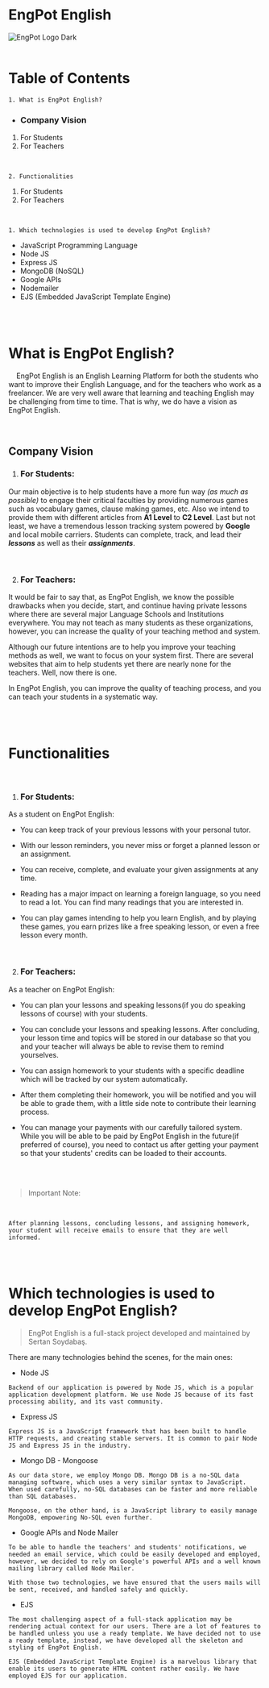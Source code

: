 # EngPot English

<img src="media/EngPotLogoDark.jpg" alt="EngPot Logo Dark"/>

<br>
<br>

# Table of Contents
    1. What is EngPot English?
* ### Company Vision
1. For Students
2. For Teachers

<br>

    2. Functionalities
1. For Students
2. For Teachers

<br>

    1. Which technologies is used to develop EngPot English?
* JavaScript Programming Language
* Node JS 
* Express JS
* MongoDB (NoSQL)
* Google APIs
* Nodemailer
* EJS (Embedded JavaScript Template Engine)

<br>
<br>

# What is EngPot English?

&nbsp;&nbsp;&nbsp;&nbsp;EngPot English is an English Learning Platform for both the students who want to improve their English Language, and for the teachers who work as a freelancer. We are very well aware that learning and teaching English may be challenging from time to time. That is why, we do have a vision as EngPot English.

<br>

## Company Vision
1. ### For Students:
Our main objective is to help students have a more fun way *(as much as possible)* to engage their critical faculties by providing numerous games such as vocabulary games, clause making games, etc. Also we intend to provide them with different articles from **A1 Level** to **C2 Level**. Last but not least, we have a tremendous lesson tracking system powered by **Google** and local mobile carriers. Students can complete, track, and lead their ***lessons*** as well as their ***assignments***.

<br>

2. ### For Teachers:
It would be fair to say that, as EngPot English, we know the possible drawbacks when you decide, start, and continue having private lessons where there are several major Language Schools and Institutions everywhere. You may not teach as many students as these organizations, however, you can increase the quality of your teaching method and system. 

Although our future intentions are to help you improve your teaching methods as well, we want to focus on your system first. There are several websites that aim to help students yet there are nearly none for the teachers. Well, now there is one.

In EngPot English, you can improve the quality of teaching process, and you can teach your students in a systematic way. 

<br>
<br>

# Functionalities

<br>

1. ### For Students:
As a student on EngPot English:
* You can keep track of your previous lessons with your personal tutor.
* With our lesson reminders, you never miss or forget a planned lesson or an assignment.
* You can receive, complete, and evaluate your given assignments at any time.
* Reading has a major impact on learning a foreign language, so you need to read a lot. You can find many readings that you are interested in.
  
* You can play games intending to help you learn English, and by playing these games, you earn prizes like a free speaking lesson, or even a free lesson every month.

<br>

2. ### For Teachers:
As a teacher on EngPot English:
* You can plan your lessons and speaking lessons(if you do speaking lessons of course) with your students.
* You can conclude your lessons and speaking lessons. After concluding, your lesson time and topics will be stored in our database so that you and your teacher will always be able to revise them to remind yourselves.
* You can assign homework to your students with a specific deadline which will be tracked by our system automatically.
* After them completing their homework, you will be notified and you will be able to grade them, with a little side note to contribute their learning process.

* You can manage your payments with our carefully tailored system. While you will be able to be paid by EngPot English in the future(if preferred of course), you need to contact us after getting your payment so that your students' credits can be loaded to their accounts.

<br>
<br>

>  Important Note:

<br>

`
    After planning lessons, concluding lessons, and assigning homework, your student will receive emails to ensure that they are well informed.
`

<br>
<br>

# Which technologies is used to develop EngPot English?

> EngPot English is a full-stack project developed and maintained by Sertan Soydabaş. 

There are many technologies behind the scenes, for the main ones:

- Node JS 
 
`Backend of our application is powered by Node JS, which is a popular application development platform. We use Node JS because of its fast processing ability, and its vast community.`

- Express JS 

`Express JS is a JavaScript framework that has been built to handle HTTP requests, and creating stable servers. It is common to pair Node JS and Express JS in the industry.`

- Mongo DB - Mongoose

`As our data store, we employ Mongo DB. Mongo DB is a no-SQL data managing software, which uses a very similar syntax to JavaScript. When used carefully, no-SQL databases can be faster and more reliable than SQL databases.`

`Mongoose, on the other hand, is a JavaScript library to easily manage MongoDB, empowering No-SQL even further.`

- Google APIs and Node Mailer

`To be able to handle the teachers' and students' notifications, we needed an email service, which could be easily developed and employed, however, we decided to rely on Google's powerful APIs and a well known mailing library called Node Mailer.`

`With those two technologies, we have ensured that the users mails will be sent, received, and handled safely and quickly.`

- EJS 

`The most challenging aspect of a full-stack application may be rendering actual context for our users. There are a lot of features to be handled unless you use a ready template. We have decided not to use a ready template, instead, we have developed all the skeleton and styling of EngPot English.`

`EJS (Embedded JavaScript Template Engine) is a marvelous library that enable its users to generate HTML content rather easily. We have employed EJS for our application.`
